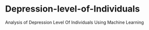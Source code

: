 # Depression-level-of-Individuals
Analysis of Depression Level Of Individuals Using Machine Learning
